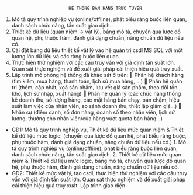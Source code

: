            					 HỆ THỐNG BÁN HÀNG TRỰC TUYẾN
1. Mô tả quy trình nghiệp vụ (online/offline), phát biểu ràng buộc liên quan, danh sách chức năng, tần suất giao dịch.
2. Thiết kế dữ liệu (quan niệm -> vật lý), bảng mô tả, chuyển qua lược đồ quan hệ, phụ thuộc hàm, đánh giá dạng chuẩn, nâng chuẩn dữ liệu nếu có.
3. Cài đặt bảng dữ liệu thiết kế vật lý vào hệ quản trị csdl MS SQL với một lượng lớn dữ liệu và các ràng buộc liên quan
4. Thực hiện thử nghiệm với các câu truy vấn với giả định tần suất lớn. Quan sát thực nghiệm và đề xuất giải pháp cải thiện hiệu quả truy xuất.
5. Lập trình mô phỏng hệ thống đã khảo sát ở trên:
     Phân hệ khách hàng (tìm kiếm, mua hàng, thanh toán, lịch sử
    mua hàng, …)
     Phân hệ quản trị (thêm, cập nhật, xoá sản phẩm, lưu vết giá
    sản phẩm, theo dõi tồn kho, lịch sử nhập, xuất hàng)
     Phân hệ quản lý (các chức năng thống kê doanh thu, số lượng
    hàng, các mặt hàng bán chạy, bán chậm, hiệu suất làm việc của
    nhân viên, so sánh doanh thu, thiết lập giảm giá…)
     Nhân sự (điểm danh, số đơn hàng, doanh số theo nhân viên,
    lịch sử lương, thưởng cho nhân viên/cửa hàng vượt quota
    bán hàng…)
    
- GĐ1: Mô tả quy trình nghiệp vụ, Thiết kế dữ liệu mức quan niệm & Thiết kế dữ liệu mức logic: (chuyển qua lược đồ quan hệ, phát biểu ràng buộc, phụ thuộc hàm, đánh giá dạng chuẩn, nâng chuẩn dữ liệu nếu có.)
           1. Mô tả quy trình nghiệp vụ (online/offline), phát biểu ràng buộc liên quan, danh sách chức năng, tần suất giao dịch.
           2. Thiết kế dữ liệu mức quan niệm & Thiết kế dữ liệu mức logic, bảng mô tả, chuyển qua lược đồ quan hệ, phụ thuộc hàm, đánh giá dạng chuẩn, nâng chuẩn dữ liệu nếu có.
- GĐ2: Thiết kế mức vật lý, tạo csdl, thực hiện thử nghiệm với các câu truy vấn với giả định tần suất lớn. Quan sát thực nghiệm và đề xuất giải pháp cải thiện hiệu quả truy xuất. Lập trình giao diện
